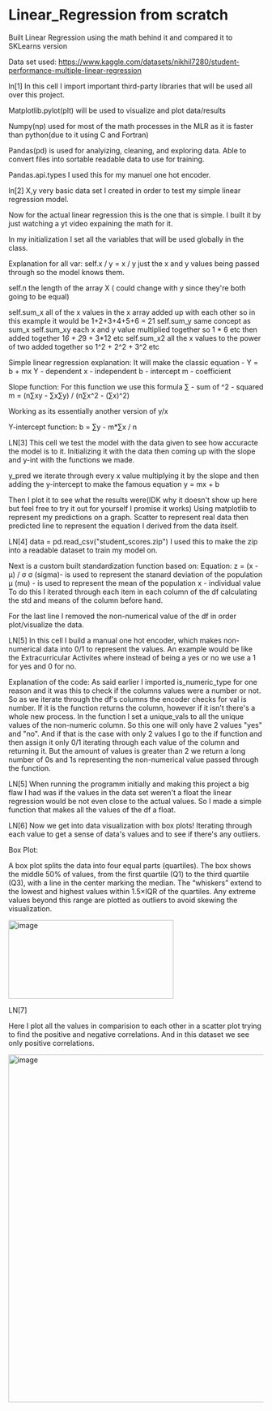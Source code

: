 # Linear_Regression from scratch 
Built Linear Regression using the math behind it and compared it to SKLearns version 

Data set used: https://www.kaggle.com/datasets/nikhil7280/student-performance-multiple-linear-regression

ln[1] 
In this cell I import important third-party libraries that will be used all over this project.

Matplotlib.pylot(plt) will be used to visualize and plot data/results

Numpy(np) used for most of the math processes in the MLR as it is faster than python(due to it using C and Fortran)

Pandas(pd) is used for analyizing, cleaning, and exploring data. Able to convert files into sortable readable data to use for training. 

Pandas.api.types I used this for my manuel one hot encoder. 

ln[2]
X,y very basic data set I created in order to test my simple linear regression model. 

Now for the actual linear regression this is the one that is simple. I built it by just watching a yt video expaining the math for it. 

In my initialization I set all the variables that will be used globally in the class. 

Explanation for all var: 
self.x / y = x / y just the x and y values being passed through so the model knows them. 

self.n the length of the array X ( could change with y since they're both going to be equal) 

self.sum_x all of the x values in the x array added up with each other so in this example it would be 1+2+3+4+5+6 = 21 
self.sum_y same concept as sum_x 
self.sum_xy each x and y value multiplied together so 1 * 6 etc then added together 1*6 + 2*9 + 3*12 etc 
self.sum_x2 all the x values to the power of two added together so 1^2 + 2^2 + 3^2 etc 

Simple linear regression explanation: 
It will make the classic equation - Y = b + mx
Y - dependent
x - independent
b - intercept
m - coefficient 

Slope function:
For this function we use this formula 
∑ - sum of 
^2 - squared 
m = (n∑xy - ∑x∑y) / (n∑x^2 - (∑x)^2)

Working as its essentially another version of y/x 

Y-intercept function:
b = ∑y - m*∑x / n

LN[3]
This cell we test the model with the data given to see how accuracte the model is to it. 
Initializing it with the data then coming up with the slope and y-int with the functions we made. 

y_pred we iterate through every x value multiplying it by the slope and then adding the y-intercept to make the famous equation y = mx + b 

Then I plot it to see what the results were(IDK why it doesn't show up here but feel free to try it out for yourself I promise it works) Using matplotlib to represent my predictions on a graph. Scatter to represent real data then predicted line to represent the equation I derived from the data itself. 

LN[4]
data = pd.read_csv("student_scores.zip")
I used this to make the zip into a readable dataset to train my model on.  

Next is a custom built standardization function based on:
Equation: z = (x - μ) / σ
σ (sigma)- is used to represent the stanard deviation of the population
μ (mu) - is used to represent the mean of the population
x - individual value 
To do this I iterated through each item in each column of the df calculating the std and means of the column before hand. 

For the last line I removed the non-numerical value of the df in order plot/visualize the data.

LN[5]
In this cell I build a manual one hot encoder, which makes non-numerical data into 0/1 to represent the values. An example would be like the Extracurricular Activites where instead of being a yes or no we use a 1 for yes and 0 for no. 

Explanation of the code: 
As said earlier I imported is_numeric_type for one reason and it was this to check if the columns values were a number or not. So as we iterate through the df's columns the encoder checks for val is number. If it is the function returns the column, however if it isn't there's a whole new process. In the function I set a unique_vals to all the unique values of the non-numeric column. So this one will only have 2 values "yes" and "no". And if that is the case with only 2 values I go to the if function and then assign it only 0/1 iterating through each value of the column and returning it. But the amount of values is greater than 2 we return a long number of 0s and 1s representing the non-numerical value passed through the function. 

LN[5]
When running the programm initially and making this project a big flaw I had was if the values in the data set weren't a float the linear regression would be not even close to the actual values. So I made a simple function that makes all the values of the df a float. 

LN[6]
Now we get into data visualization with box plots! Iterating through each value to get a sense of data's values and to see if there's any outliers. 

Box Plot: 

A box plot splits the data into four equal parts (quartiles). The box shows the middle 50% of values, from the first quartile (Q1) to the third quartile (Q3), with a line in the center marking the median. The “whiskers” extend to the lowest and highest values within 1.5×IQR of the quartiles. Any extreme values beyond this range are plotted as outliers to avoid skewing the visualization.

<img width="326" height="155" alt="image" src="https://github.com/user-attachments/assets/5d49c26d-0ea1-4443-9e8a-8f1c7694ee40" />

LN[7]

Here I plot all the values in comparision to each other in a scatter plot trying to find the positive and negative correlations. And in this dataset we see only positive correlations. 

<img width="683" height="686" alt="image" src="https://github.com/user-attachments/assets/e8a23d20-9258-445e-9c51-9c92f1664c53" />

